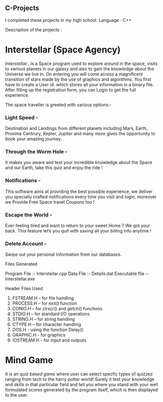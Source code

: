 ## C-Projects
I completed these projects in my high school.
Language : C++

Description of the projects : 

# Interstellar (Space Agency)

*Interstellar* , is a Space program used to explore around in the space, visits to various planets 
in our galaxy and also to gain the knowledge about the Universe we live in.
On entering you will come across a magnificent transition of stars made by the use of graphics and algorithms.
You first have to create a User id. which stores all your information in a binary file. 
After filling up the registration form, you can Login to get the full experience.


The space traveller is greeted with various options:-
### Light Speed  -
Destination and Landings from different planets including Mars, Earth, Proxima Centrury, Kepler, Jupiter and many more gives the opportunity to book your amazing journey. 
### Through the Worm Hole -
It makes you aware and test your incredible knowledge about the Space and our Earth, take this quiz and enjoy the ride !
### Notifications -
This software aims at providing the best possible experience, we deliver you specially crafted notifications every time you visit and login, moreover we Provide Free Space travel Coupons too !
### Escape the World - 
Ever feeling tired and want to return to your sweet Home ? We got your back. 
This feature let’s you quit with saving all your billing info anytime ! 
### Delete Account -
Swipe out your personal information from our databases.
 
 
 
 
 Files Generated

Program File :-
    Interstellar.cpp
Data File :-
       Details.dat 
Executable file :-
    Interstellar.exe



Header Files Used
1. FSTREAM.H – for file handling
2. PROCESS.H – for exit() function
3. CONIO.H – for clrscr() and getch() functions
4. STDIO.H – for standard I/O operations
5. STRING.H – for string handling
6. CTYPE.H – for character handling
7. DOS.H - using the function Delay()
8. GRAPHIC.H - for graphics
9. IOSTREAM.H - for input and outputs






# Mind Game 

It is an *quiz based game* where user can select specfic types of quizzez ranging from tech to the harry potter world! 
Surely it test your knowledge and skills in that particular field and tell you where you stand with your well formulated scores generated by the program itself, which is then displayed to the user.
